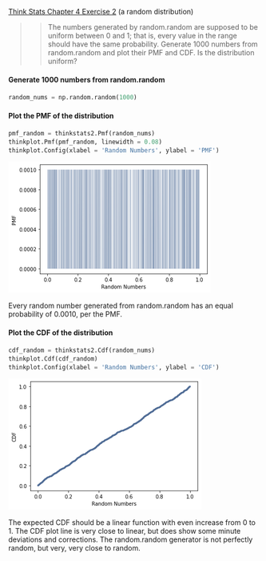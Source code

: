 [Think Stats Chapter 4 Exercise 2](http://greenteapress.com/thinkstats2/html/thinkstats2005.html#toc41) (a random distribution)

>>The numbers generated by random.random are supposed to be uniform between 0 and 1; that is, every value in the range should have the same probability.
Generate 1000 numbers from random.random and plot their PMF and CDF. Is the distribution uniform?

#### Generate 1000 numbers from random.random
```python
random_nums = np.random.random(1000)
```

#### Plot the PMF of the distribution
```python
pmf_random = thinkstats2.Pmf(random_nums)
thinkplot.Pmf(pmf_random, linewidth = 0.08)
thinkplot.Config(xlabel = 'Random Numbers', ylabel = 'PMF')
```
![Random Number PMF](../../img/TS_4_2_Random_Nums_PMF.png)

Every random number generated from random.random has an equal probability of 0.0010, per the PMF.

#### Plot the CDF of the distribution
```python
cdf_random = thinkstats2.Cdf(random_nums)
thinkplot.Cdf(cdf_random)
thinkplot.Config(xlabel = 'Random Numbers', ylabel = 'CDF')
```

![Random Number CDF](../../img/TS_4_2_Random_Nums_CDF.png)

The expected CDF should be a linear function with even increase from 0 to 1. The CDF plot line is very close to linear, but does show some minute deviations and corrections.  The random.random generator is not perfectly random, but very, very close to random.

